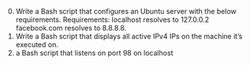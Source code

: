 0. Write a Bash script that configures an Ubuntu server with the below requirements. Requirements:
localhost resolves to 127.0.0.2
facebook.com resolves to 8.8.8.8.
1. Write a Bash script that displays all active IPv4 IPs on the machine it’s executed on.
2.  a Bash script that listens on port 98 on localhost
